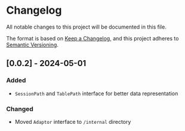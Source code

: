 # Changelog

All notable changes to this project will be documented in this file.

The format is based on [Keep a Changelog], and this project adheres to
[Semantic Versioning].

## [0.0.2] - 2024-05-01

### Added

-   `SessionPath` and `TablePath` interface for better data representation

### Changed

-   Moved `Adaptor` interface to `/internal` directory

[keep a changelog]: https://keepachangelog.com/en/1.0.0/
[semantic versioning]: https://semver.org/spec/v2.0.0.html
